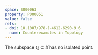 ```yaml
---
space: S000063
property: P000051
value: false
refs:
- doi: 10.1007/978-1-4612-6290-9_6
  name: Counterexamples in Topology
---
```


The subspace $\mathbb Q\subset X$ has no isolated point.
